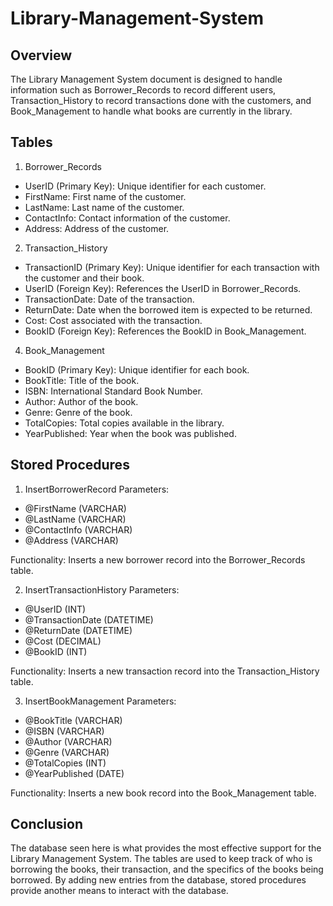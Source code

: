 # Library-Management-System

## Overview
The Library Management System document is designed to handle information such as Borrower_Records to record different users, Transaction_History to record transactions done with the customers, and Book_Management to handle what books are currently in the library. 

## Tables
1. Borrower_Records
- UserID (Primary Key): Unique identifier for each customer.
- FirstName: First name of the customer.
- LastName: Last name of the customer.
- ContactInfo: Contact information of the customer.
- Address: Address of the customer.
  
2. Transaction_History
- TransactionID (Primary Key): Unique identifier for each transaction with the customer and their book.
- UserID (Foreign Key): References the UserID in Borrower_Records.
- TransactionDate: Date of the transaction.
- ReturnDate: Date when the borrowed item is expected to be returned.
- Cost: Cost associated with the transaction.
- BookID (Foreign Key): References the BookID in Book_Management.

4. Book_Management
- BookID (Primary Key): Unique identifier for each book.
- BookTitle: Title of the book.
- ISBN: International Standard Book Number.
- Author: Author of the book.
- Genre: Genre of the book.
- TotalCopies: Total copies available in the library.
- YearPublished: Year when the book was published.

## Stored Procedures
1. InsertBorrowerRecord
Parameters:
- @FirstName (VARCHAR)
- @LastName (VARCHAR)
- @ContactInfo (VARCHAR)
- @Address (VARCHAR)

Functionality:
Inserts a new borrower record into the Borrower_Records table.

2. InsertTransactionHistory
Parameters:
- @UserID (INT)
- @TransactionDate (DATETIME)
- @ReturnDate (DATETIME)
- @Cost (DECIMAL)
- @BookID (INT)

Functionality:
Inserts a new transaction record into the Transaction_History table.

3. InsertBookManagement
Parameters:
- @BookTitle (VARCHAR)
- @ISBN (VARCHAR)
- @Author (VARCHAR)
- @Genre (VARCHAR)
- @TotalCopies (INT)
- @YearPublished (DATE)

Functionality:
Inserts a new book record into the Book_Management table.

## Conclusion
The database seen here is what provides the most effective support for the Library Management System. The tables are used to keep track of who is borrowing the books, their transaction, and the specifics of the books being borrowed. By adding new entries from the database, stored procedures provide another means to interact with the database.

